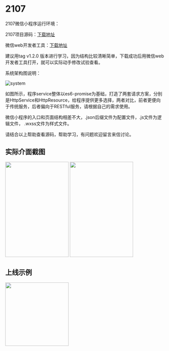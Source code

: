 # 2107

2107微信小程序运行环境：

2107项目源码：[下载地址](https://github.com/mobile-1st/2107.git)

微信web开发者工具：[下载地址](https://mp.weixin.qq.com/debug/wxadoc/dev/devtools/download.html)

建议用tag v1.2.0 版本进行学习，因为结构比较清晰简单，下载成功后用微信web开发者工具打开，就可以实际动手修改试验查看。

系统架构图说明：

![system](http://blog.sunzhongmou.com/wp-content/uploads/2017/03/2107-system.png)

如图所示，程序service整体以es6-promise为基础，打造了两套请求方案，分别是HttpService和HttpResource，给程序提供更多选择，两者对比，前者更便向于传统服务，后者偏向于RESTful服务，请根据自己的需求使用。

微信小程序的入口和页面结构相差不大，.json后缀文件为配置文件，.js文件为逻辑文件， .wxss文件为样式文件。

请结合以上帮助查看源码，帮助学习，有问题欢迎留言来信讨论。

## 实际介面截图
<img src="http://blog.sunzhongmou.com/wp-content/uploads/2017/03/IMG_1644.png" style="width: 200px; height: 300px;">
<img src="http://blog.sunzhongmou.com/wp-content/uploads/2017/03/IMG_1645.png" style="width: 200px; height: 300px;">

## 上线示例
<img src="http://blog.sunzhongmou.com/wp-content/uploads/2017/03/gh_7d15aa86b75d_1419-2.jpg" style="width: 200px; height: 200px;">